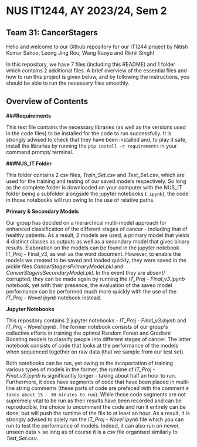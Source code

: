 # NUS IT1244, AY 2023/24, Sem 2  
## Team 31: CancerStagers

Hello and welcome to our Github repository for our IT1244 project by Nitish Kumar Sahoo, Leong Jing Rou, Wang Ruoyu and Rikhil Singh!

In this repository, we have 7 files (including this README) and 1 folder which contains 2 additional files. A brief overview of the essential files and how to run this project is given below, and by following the instructions, you should be able to run the necessary files smoothly.

## Overview of Contents

**###Requirements**

This text file contains the necessary libraries (as well as the versions used in the code files) to be installed for the code to run successfully. It is strongly advised to check that they have been installed and, to play it safe, install the libraries by running the `pip install -r requirements` in your command prompt/ terminal. 

**###NUS_IT Folder** 

This folder contains 2 csv files, *Train_Set.csv* and *Test_Set.csv*, which are used for the training and testing of our saved models respectively. So long as the complete folder is downloaded on your computer with the NUS_IT folder being a subfolder alongside the jupyter notebooks (`.ipynb`), the code in those notebooks will run owing to the use of relative paths. 

**Primary & Secondary Models**

Our group has decided on a hierarchical multi-model approach for enhanced classification of the different stages of cancer - including that of healthy patients. As a result, 2 models are used; a primary model that yields 4 distinct classes as outputs as well as a secondary model that gives binary results. Elaboration on the models can be found in the jupyter notebook IT_Proj - Final_v3, as well as the word document. However, to enable the models we created to be saved and loaded quickly, they were saved in the pickle files *CancerStagersPrimaryModel.pkl* and *CancerStagersSecondaryModel.pkl*. In the event they are absent/ corrupted, they can be made again by running the *IT_Proj - Final_v3.ipynb* notebook, yet with their presence, the evaluation of the saved model performance can be performed much more quickly with the use of the *IT_Proj - Novel.ipynb* notebook instead.

**Jupyter Notebooks**

This repository contains 2 jupyter notebooks - *IT_Proj - Final_v3.ipynb* and *IT_Proj - Novel.ipynb*. The former notebook consists of our group's collective efforts in training the optimal Random Forest and Gradient Boosting models to classify people into different stages of cancer. The latter notebook consists of code that looks at the performance of the models when sequenced together on raw data (that we sample from our test set). 

Both notebooks can be run, yet owing to the incoportation of training various types of models in the former, the runtime of *IT_Proj - Final_v3.ipynb* is significantly longer - taking about half an hour to run. Furthermore, it does have segments of code that have been placed in multi-line string comments (these parts of code are prefaced with the comment `# takes about 15 - 30 minutes to run`). While these code segments are not supremely vital to be run as their results have been recorded and can be reproducible, the choice to uncomment the code and run it entirely can be done; but will push the runtime of the file to at least an hour. As a result, it is strongly advised to solely run the *IT_Proj - Novel.ipynb* file which you can run to test the performance of models. Indeed, it can also run on newer, unseen data > so long as of course it is a csv file organised similarly to *Test_Set.csv*. 
